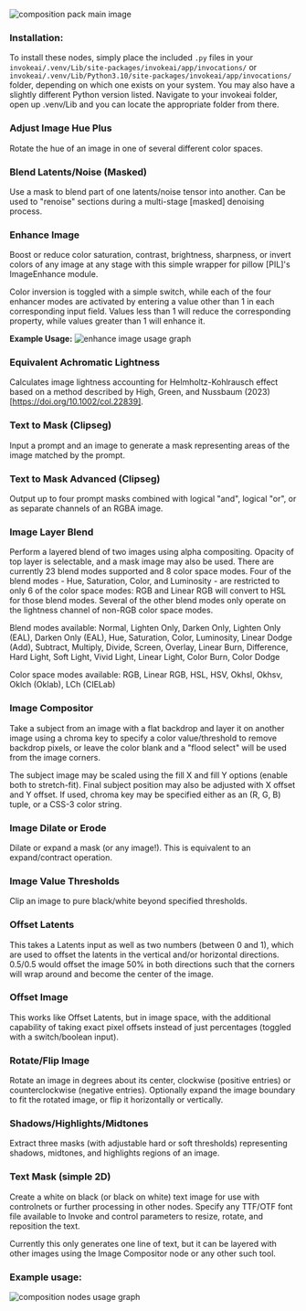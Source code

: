 ![composition pack main image](https://raw.githubusercontent.com/dwringer/composition-nodes/main/composition_pack.jpg)

### Installation:

To install these nodes, simply place the included `.py` files in your `invokeai/.venv/Lib/site-packages/invokeai/app/invocations/` or `invokeai/.venv/Lib/Python3.10/site-packages/invokeai/app/invocations/` folder, depending on which one exists on your system. You may also have a slightly different Python version listed. Navigate to your invokeai folder, open up .venv/Lib and you can locate the appropriate folder from there.

### Adjust Image Hue Plus

Rotate the hue of an image in one of several different color spaces.

### Blend Latents/Noise (Masked)

Use a mask to blend part of one latents/noise tensor into another. Can be used to "renoise" sections during a multi-stage [masked] denoising process.

### Enhance Image

Boost or reduce color saturation, contrast, brightness, sharpness, or invert colors of any image at any stage with this simple wrapper for pillow [PIL]'s ImageEnhance module.

Color inversion is toggled with a simple switch, while each of the four enhancer modes are activated by entering a value other than 1 in each corresponding input field. Values less than 1 will reduce the corresponding property, while values greater than 1 will enhance it.

**Example Usage:**
![enhance image usage graph](https://raw.githubusercontent.com/dwringer/composition-nodes/main/image_enhance_usage.jpg)

### Equivalent Achromatic Lightness

Calculates image lightness accounting for Helmholtz-Kohlrausch effect based on a method described by High, Green, and Nussbaum (2023) [https://doi.org/10.1002/col.22839].

### Text to Mask (Clipseg)

Input a prompt and an image to generate a mask representing areas of the image matched by the prompt.

### Text to Mask Advanced (Clipseg)

Output up to four prompt masks combined with logical "and", logical "or", or as separate channels of an RGBA image.

### Image Layer Blend

Perform a layered blend of two images using alpha compositing. Opacity of top layer is selectable, and a mask image may also be used. There are currently 23 blend modes supported and 8 color space modes. Four of the blend modes - Hue, Saturation, Color, and Luminosity - are restricted to only 6 of the color space modes: RGB and Linear RGB will convert to HSL for those blend modes. Several of the other blend modes only operate on the lightness channel of non-RGB color space modes.

Blend modes available: 
Normal, Lighten Only, Darken Only, Lighten Only (EAL), Darken Only (EAL), Hue, Saturation, Color, Luminosity, Linear Dodge (Add), Subtract, Multiply, Divide, Screen, Overlay, Linear Burn, Difference, Hard Light, Soft Light, Vivid Light, Linear Light, Color Burn, Color Dodge

Color space modes available:
RGB, Linear RGB, HSL, HSV, Okhsl, Okhsv, Oklch (Oklab), LCh (CIELab)

### Image Compositor

Take a subject from an image with a flat backdrop and layer it on another image using a chroma key to specify a color value/threshold to remove backdrop pixels, or leave the color blank and a "flood select" will be used from the image corners.

The subject image may be scaled using the fill X and fill Y options (enable both to stretch-fit).  Final subject position may also be adjusted with X offset and Y offset. If used, chroma key may be specified either as an (R, G, B) tuple, or a CSS-3 color string.

### Image Dilate or Erode

Dilate or expand a mask (or any image!). This is equivalent to an expand/contract operation.

### Image Value Thresholds

Clip an image to pure black/white beyond specified thresholds.

### Offset Latents

This takes a Latents input as well as two numbers (between 0 and 1), which are used to offset the latents in the vertical and/or horizontal directions. 0.5/0.5 would offset the image 50% in both directions such that the corners will wrap around and become the center of the image.

### Offset Image

This works like Offset Latents, but in image space, with the additional capability of taking exact pixel offsets instead of just percentages (toggled with a switch/boolean input).

### Rotate/Flip Image

Rotate an image in degrees about its center, clockwise (positive entries) or counterclockwise (negative entries). Optionally expand the image boundary to fit the rotated image, or flip it horizontally or vertically.

### Shadows/Highlights/Midtones

Extract three masks (with adjustable hard or soft thresholds) representing shadows, midtones, and highlights regions of an image.

### Text Mask (simple 2D)

Create a white on black (or black on white) text image for use with controlnets or further processing in other nodes. Specify any TTF/OTF font file available to Invoke and control parameters to resize, rotate, and reposition the text.

Currently this only generates one line of text, but it can be layered with other images using the Image Compositor node or any other such tool.

### Example usage:

![composition nodes usage graph](https://raw.githubusercontent.com/dwringer/composition-nodes/main/composition_nodes_usage.jpg)
